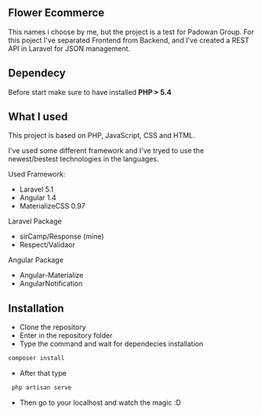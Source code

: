 ## Flower Ecommerce

This names i choose by me, but the project is a test for Padowan Group.
For this poject I've separated Frontend from  Backend, and I've created a REST API in Laravel for JSON management.


## Dependecy

Before start make sure to have installed **PHP > 5.4**

## What I used

This project is based on PHP, JavaScript, CSS and HTML.

I've used some different framework and I've tryed to use the newest/bestest technologies in the languages.

Used Framework:
+ Laravel 5.1
+ Angular 1.4
+ MaterializeCSS 0.97

Laravel Package
+ sirCamp/Response (mine)
+ Respect/Validaor

Angular Package
+ Angular-Materialize
+ AngularNotification

## Installation

+ Clone the repository
+ Enter in the repository folder
+ Type the command and wait for dependecies installation
```bash 
composer install
``` 
+ After that type 
```php 
 php artisan serve
```
+ Then go to your localhost and watch the magic :D
